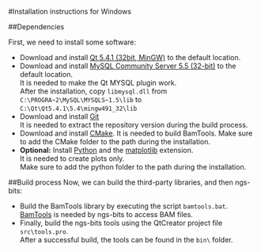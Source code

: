 
#Installation instructions for Windows

##Dependencies

First, we need to install some software:

* Download and install [Qt 5.4.1 (32bit, MinGW)](http://www.qt.io/download-open-source/#section-2) to the default location.
* Download and install [MySQL Community Server 5.5 (32-bit)](http://dev.mysql.com/downloads/mysql/5.5.html)  to the default location.  
  It is needed to make the Qt MYSQL plugin work.  
  After the installation, copy `libmysql.dll` from `C:\PROGRA~2\MySQL\MYSQLS~1.5\lib` to `C:\Qt\Qt5.4.1\5.4\mingw491_32\lib`
* Download and install [Git](https://git-scm.com/download/win)  
  It is needed to extract the repository version during the build process.  
* Download and install [CMake](http://www.cmake.org/cmake/resources/software.html).
  It is needed to build BamTools. Make sure to add the CMake folder to the path during the installation.
* __Optional:__ Install [Python](https://www.python.org/download/windows/) and the [matplotlib](http://matplotlib.org/) extension.  
   It is needed to create plots only.  
   Make sure to add the python folder to the path during the installation. 
	
##Build process
Now, we can build the third-party libraries, and then ngs-bits:

* Build the BamTools library by executing the script `bamtools.bat`.  
  [BamTools](http://sourceforge.net/projects/bamtools/) is needed by ngs-bits to access BAM files.
* Finally, build the ngs-bits tools using the QtCreator project file `src\tools.pro`.  
  After a successful build, the tools can be found in the `bin\` folder.
